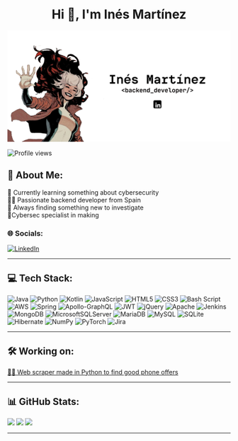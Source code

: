 <h1 align="center">Hi 👋, I'm Inés Martínez</h1>

![Profile banner](https://github.com/cvcvrril/cvcvrril/blob/main/githubbanner.png)

![Profile views](https://komarev.com/ghpvc/?username=cvcvrril&color=red)

## 💫 About Me:
🔭 Currently learning something about cybersecurity<br>🐱‍💻 Passionate backend developer from Spain<br>🌱 Always finding something new to investigate<br> 🚀Cybersec specialist in making


### 🌐 Socials:
[![LinkedIn](https://img.shields.io/badge/LinkedIn_💼-%230077B5.svg?logo=linkedin&logoColor=white)](https://www.linkedin.com/in/ines-martinez-rodriguez/) 

---

## 💻 Tech Stack:
![Java](https://img.shields.io/badge/java-%23ED8B00.svg?style=for-the-badge&logo=openjdk&logoColor=white) ![Python](https://img.shields.io/badge/python-3670A0?style=for-the-badge&logo=python&logoColor=ffdd54) ![Kotlin](https://img.shields.io/badge/kotlin-%237F52FF.svg?style=for-the-badge&logo=kotlin&logoColor=white) ![JavaScript](https://img.shields.io/badge/javascript-%23323330.svg?style=for-the-badge&logo=javascript&logoColor=%23F7DF1E) ![HTML5](https://img.shields.io/badge/html5-%23E34F26.svg?style=for-the-badge&logo=html5&logoColor=white) ![CSS3](https://img.shields.io/badge/css3-%231572B6.svg?style=for-the-badge&logo=css3&logoColor=white) ![Bash Script](https://img.shields.io/badge/bash_script-%23121011.svg?style=for-the-badge&logo=gnu-bash&logoColor=white) ![AWS](https://img.shields.io/badge/AWS-%23FF9900.svg?style=for-the-badge&logo=amazon-aws&logoColor=white) ![Spring](https://img.shields.io/badge/spring-%236DB33F.svg?style=for-the-badge&logo=spring&logoColor=white) ![Apollo-GraphQL](https://img.shields.io/badge/-ApolloGraphQL-311C87?style=for-the-badge&logo=apollo-graphql) ![JWT](https://img.shields.io/badge/JWT-black?style=for-the-badge&logo=JSON%20web%20tokens) ![jQuery](https://img.shields.io/badge/jquery-%230769AD.svg?style=for-the-badge&logo=jquery&logoColor=white) ![Apache](https://img.shields.io/badge/apache-%23D42029.svg?style=for-the-badge&logo=apache&logoColor=white) ![Jenkins](https://img.shields.io/badge/jenkins-%232C5263.svg?style=for-the-badge&logo=jenkins&logoColor=white) ![MongoDB](https://img.shields.io/badge/MongoDB-%234ea94b.svg?style=for-the-badge&logo=mongodb&logoColor=white) ![MicrosoftSQLServer](https://img.shields.io/badge/Microsoft%20SQL%20Server-CC2927?style=for-the-badge&logo=microsoft%20sql%20server&logoColor=white) ![MariaDB](https://img.shields.io/badge/MariaDB-003545?style=for-the-badge&logo=mariadb&logoColor=white) ![MySQL](https://img.shields.io/badge/mysql-4479A1.svg?style=for-the-badge&logo=mysql&logoColor=white) ![SQLite](https://img.shields.io/badge/sqlite-%2307405e.svg?style=for-the-badge&logo=sqlite&logoColor=white) ![Hibernate](https://img.shields.io/badge/Hibernate-59666C?style=for-the-badge&logo=Hibernate&logoColor=white) ![NumPy](https://img.shields.io/badge/numpy-%23013243.svg?style=for-the-badge&logo=numpy&logoColor=white) ![PyTorch](https://img.shields.io/badge/PyTorch-%23EE4C2C.svg?style=for-the-badge&logo=PyTorch&logoColor=white) ![Jira](https://img.shields.io/badge/jira-%230A0FFF.svg?style=for-the-badge&logo=jira&logoColor=white)

---

## 🛠 Working on:
[ 👩‍💻 Web scraper made in Python to find good phone offers](https://github.com/cvcvrril/scrap-movil)

---

## 📊 GitHub Stats:
![](https://github-readme-stats.vercel.app/api?username=cvcvrril&theme=rose_pine&hide_border=false&include_all_commits=true&count_private=true) 
![](https://github-readme-stats.vercel.app/api/top-langs/?username=cvcvrril&theme=rose_pine&hide_border=false&include_all_commits=true&count_private=true&layout=compact)
![](https://github-readme-streak-stats.herokuapp.com/?user=cvcvrril&theme=rose_pine&hide_border=false)

---




